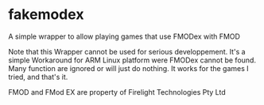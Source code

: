 # fakemodex
A simple wrapper to allow playing games that use FMODex with FMOD

Note that this Wrapper cannot be used for serious developpement. It's a simple Workaround for ARM Linux platform were FMODex cannot be found.
Many function are ignored or will just do nothing. It works for the games I tried, and that's it.

FMOD and FMod EX are property of Firelight Technologies Pty Ltd
